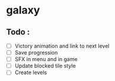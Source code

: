 # galaxy
## Todo :
* [ ] Victory animation and link to next level
* [ ] Save progression
* [ ] SFX in menu and in game
* [ ] Update blocked tile style
* [ ] Create levels
